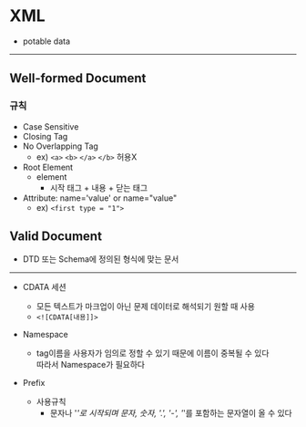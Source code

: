 # XML
* potable data
---
## Well-formed Document
### 규칙
* Case Sensitive
* Closing Tag
* No Overlapping Tag
    * ex) `<a>` `<b>` `</a>` `</b>` 허용X
* Root Element
    * element
        * 시작 태그 + 내용 + 닫는 태그
* Attribute: name='value' or name="value"
    * ex) `<first type = "1">`

## Valid Document
* DTD 또는 Schema에 정의된 형식에 맞는 문서

---
* CDATA 세션
    * 모든 텍스트가 마크업이 아닌 문제 데이터로 해석되기 원할 때 사용
    * `<![CDATA[내용]]>`

* Namespace
    * tag이름을 사용자가 임의로 정할 수 있기 때문에 이름이 중복될 수 있다<br>
    따라서 Namespace가 필요하다

* Prefix
    * 사용규칙
        * 문자나 '_'로 시작되며 문자, 숫자, '.', '-', '_'를 포함하는 문자열이 올 수 있다

